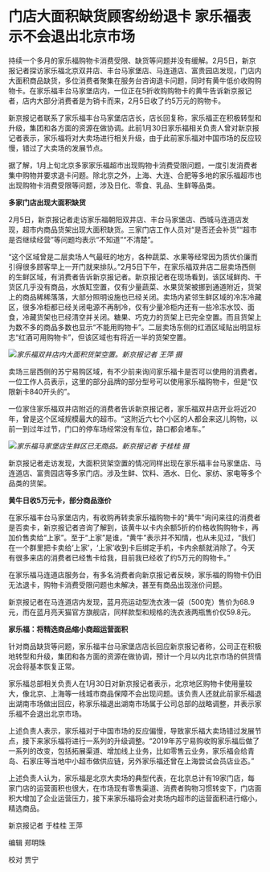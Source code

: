 # 门店大面积缺货顾客纷纷退卡 家乐福表示不会退出北京市场

持续一个多月的家乐福购物卡消费受限、缺货等问题并没有缓解。2月5日，新京报记者探访家乐福北京双井店、丰台马家堡店、马连道店、富贵园店发现，门店内大面积商品缺货，多位消费者聚集在服务台咨询退卡问题，同时有黄牛低价收购购物卡。在家乐福丰台马家堡店内，一位正在5折收购购物卡的黄牛告诉新京报记者，店内大部分消费者是为销卡而来，2月5日收了约5万元的购物卡。

新京报记者联系了家乐福丰台马家堡店店长，店长回复称，家乐福正在积极转型和升级，集团和各方面的资源在做协调。此前1月30日家乐福相关负责人曾对新京报记者表示，家乐福将对大卖场进行相关升级，由于此前家乐福对中国市场的反应较慢，错过了大卖场的发展节点。

据了解，1月上旬北京多家家乐福超市出现购物卡消费受限问题，一度引发消费者集中购物并要求退卡问题。除北京之外，上海、大连、合肥等多地的家乐福超市也出现购物卡消费受限等问题，涉及日化、零食、乳品、生鲜等品类。

**多家门店出现大面积缺货**

2月5日，新京报记者走访家乐福朝阳双井店、丰台马家堡店、西城马连道店发现，超市内商品货架出现大面积缺货。三家门店工作人员对“是否还会补货”“超市是否继续经营”等问题均表示“不知道”“不清楚”。

“这个区域曾是二层卖场人气最旺的地方，各种蔬菜、水果等经常因为质优价廉而引得很多顾客早上一开门就来排队。”2月5日下午，在家乐福双井店二层卖场西侧的生鲜区域，有消费者告诉新京报记者。新京报记者在现场看到，该区域鲜肉、干货区几乎没有商品，水族缸空置，仅有少量蔬菜、水果货架被挪到通道附近，货架上的商品稀稀落落，大部分照明设施也已经关闭。卖场内紧邻生鲜区域的冷冻冷藏区，很多冷柜都已经关闭电源不再制冷，仅有少量冷柜内还有一些冷冻水饺、面食，冷藏货架也已经清空并关闭。糖果、巧克力的货架上已完全空置。而且货架上为数不多的商品多数也显示“不能用购物卡”。二层卖场东侧的红酒区域贴出明显标志“红酒可用购物卡”，但该区域也有将近一半的货架空置。

![](https://inews.gtimg.com/newsapp_bt/0/15646565993/1000)_家乐福双井店内大面积货架空置。新京报记者
王萍 摄_

卖场三层西侧的苏宁易购区域，有不少前来询问家乐福卡是否可以使用的消费者。一位工作人员表示，这里的部分品牌的部分型号可以使用家乐福购物卡，但是“仅限新卡840开头的”。

一位家住家乐福双井店附近的消费者告诉新京报记者，家乐福双井店开业将近20年，曾是这个区域规模最大的超市。“这附近六七个小区的人都会来这儿购物，以前一到过年过节，门口的停车场经常没有车位，路口都会堵车。”

![](https://inews.gtimg.com/newsapp_bt/0/15646565997/1000)_家乐福马家堡店生鲜区已无商品。新京报记者
于桂桂 摄_

新京报记者走访发现，大面积货架空置的情况同样出现在家乐福丰台马家堡店、马连道店、富贵园店等多家门店。涉及生鲜、饮料、酒水、日化、家纺、家电等多个品类的货架。

**黄牛日收5万元卡，部分商品涨价**

在家乐福丰台马家堡店内，有收购再转卖家乐福购物卡的“黄牛”询问来往的消费者是否卖卡，新京报记者咨询了解到，该黄牛以卡内余额5折的价格收购购物卡，再加价售卖给“上家”。至于“上家”是谁，“黄牛”表示并不知情，也从未见过，“我们在一个群里把卡卖给‘上家’，‘上家’收到卡后绑定手机，卡内余额就消除了。今天有很多来店的消费者已经售卡给我，目前我已经收了约5万元的购物卡。”

在家乐福马连道店服务台，有多名消费者向新京报记者反映，家乐福的购物卡仍旧无法退卡，购物卡消费受限问题也未解决，甚至有商品出现涨价问题。

新京报记者在马连道店内发现，蓝月亮运动型洗衣液一袋（500克）售价为68.9元，而在蓝月亮天猫官方旗舰店，同样款型和规格的洗衣液两瓶售价仅59.8元。

**家乐福：将精选商品缩小商超运营面积**

针对商品缺货等问题，家乐福丰台马家堡店店长回应新京报记者称，公司正在积极地转型和升级，集团和各方面的资源在做协调，预计一个月以内北京市场的供货情况会将基本恢复正常。

家乐福总部相关负责人在1月30日对新京报记者表示，北京地区购物卡使用量较大，像北京、上海等一线城市商品保障不会出现问题。该负责人还就此前家乐福退出湖南市场做出回应，称家乐福退出湖南市场属于公司总部的战略调整，并表示家乐福不会退出北京市场。

上述负责人表示，家乐福对于中国市场的反应偏慢，导致家乐福大卖场错过发展节点，接下来家乐福将进行一系列的升级调整。“2019年苏宁易购收购家乐福后做了一系列的改变，包括拓展渠道、增加线上业务，比如零售云业务，家乐福会给青岛、石家庄等当地中小超市做供应链，另外家乐福还曾在上海尝试会员店业态。”

上述负责人认为，家乐福是北京大卖场的典型代表，在北京总计有19家门店，每家门店的运营面积也很大，在市场现有零售渠道、消费者购物习惯转变下，门店面积大增加了企业运营压力，接下来家乐福将会对卖场内超市的运营面积进行缩小，精选商品。

新京报记者 于桂桂 王萍

编辑 郑明珠

校对 贾宁

